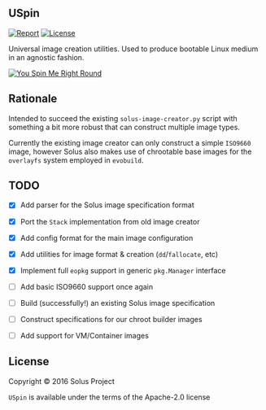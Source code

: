 USpin
------

[![Report](https://goreportcard.com/badge/github.com/solus-project/USpin)](https://goreportcard.com/report/github.com/solus-project/USpin) [![License](https://img.shields.io/badge/License-Apache%202.0-blue.svg)](https://opensource.org/licenses/Apache-2.0)

Universal image creation utilities. Used to produce bootable Linux medium in an agnostic fashion.

[![You Spin Me Right Round](https://img.youtube.com/vi/PGNiXGX2nLU/0.jpg)](https://www.youtube.com/watch?v=PGNiXGX2nLU)

Rationale
-------
Intended to succeed the existing `solus-image-creator.py` script with something a bit more robust that can construct multiple image types.

Currently the existing image creator can only construct a simple `ISO9660` image, however Solus also makes use of chrootable base images for the `overlayfs` system employed in `evobuild`.

TODO
----

 - [x] Add parser for the Solus image specification format
 - [x] Port the `Stack` implementation from old image creator
 - [x] Add config format for the main image configuration
 - [x] Add utilities for image format & creation (`dd`/`fallocate`, etc)
 - [x] Implement full `eopkg` support in generic `pkg.Manager` interface
 - [ ] Add basic ISO9660 support once again
 - [ ] Build (successfully!) an existing Solus image specification
 - [ ] Construct specifications for our chroot builder images
 - [ ] Add support for VM/Container images


License
-------

Copyright © 2016 Solus Project

`USpin` is available under the terms of the Apache-2.0 license
